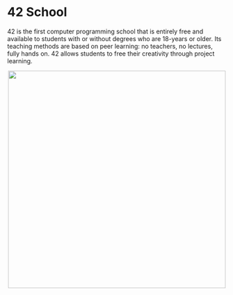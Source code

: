 # 42 School

42 is the first computer programming school that is entirely free and available to students with or without degrees who are 18-years or older. Its teaching methods are based on peer learning: no teachers, no lectures, fully hands on. 42 allows students to free their creativity through project learning.

<p align="center">
  <img  src="https://i.etsystatic.com/19219093/r/il/b51755/1827703774/il_1588xN.1827703774_g94i.jpg)https://i.etsystatic.com/19219093/r/il/b51755/1827703774/il_1588xN.1827703774_g94i.jpg" widht="300" height="500" />
</p>
